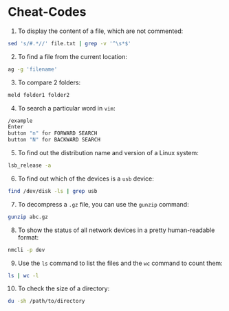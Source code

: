 # Cheat-Codes

1. To display the content of a file, which are not commented:

```bash
sed 's/#.*//' file.txt | grep -v '^\s*$'
```

2. To find a file from the current location:

```bash
ag -g 'filename'
```

3. To compare 2 folders:

```bash
meld folder1 folder2
````

4. To search a particular word in `vim`:

```bash
/example
Enter
button "n" for FORWARD SEARCH
button "N" for BACKWARD SEARCH
```

5. To find out the distribution name and version of a Linux system:

```bash
lsb_release -a
```

6. To find out which of the devices is a `usb` device:

```bash
find /dev/disk -ls | grep usb
```

7. To decompress a `.gz` file, you can use the `gunzip` command:

```bash
gunzip abc.gz
```

8. To show the status of all network devices in a pretty human-readable format:

```bash
nmcli -p dev
```

9. Use the `ls` command to list the files and the `wc` command to count them:
   
```bash
ls | wc -l
```

10. To check the size of a directory:

```bash
du -sh /path/to/directory
```
